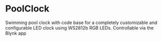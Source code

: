 # PoolClock
Swimming pool clock with code base for a completely customizable and configurable LED clock using WS2812b RGB LEDs. Controllable via the Blynk app
